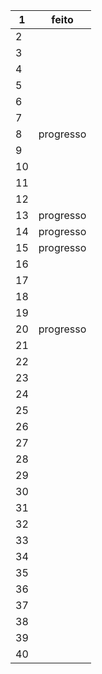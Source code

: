 1 | feito
---|---
2 |
3 |
4 |
5 |
6 |
7 |
8 | progresso 
9 |
10 |
11 |
12 |
13 | progresso 
14 | progresso 
15 | progresso 
16 |
17 |
18 |
19 |
20 | progresso 
21 |
22 |
23 |
24 |
25 |
26 |
27 |
28 |
29 |
30 |
31 |
32 |
33 |
34 |
35 |
36 |
37 |
38 |
39 |
40 |
